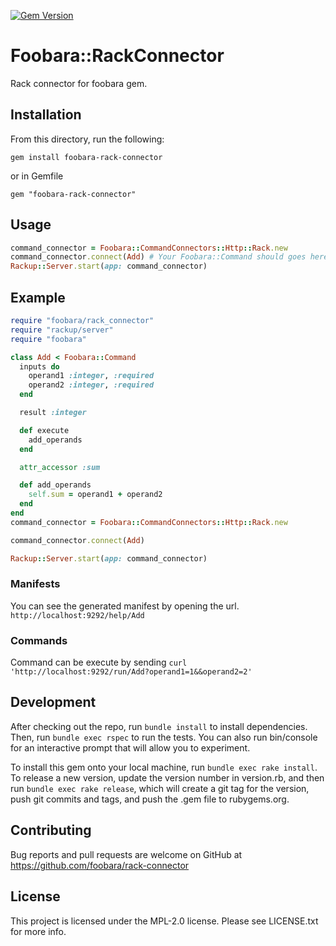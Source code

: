 [![Gem Version](https://badge.fury.io/rb/foobara-rack-connector.svg)](https://badge.fury.io/rb/foobara-rack-connector)

# Foobara::RackConnector
Rack connector for foobara gem.

## Installation

From this directory, run the following:

```
gem install foobara-rack-connector
```
or 
in Gemfile
```
gem "foobara-rack-connector"
```

## Usage
```ruby
command_connector = Foobara::CommandConnectors::Http::Rack.new
command_connector.connect(Add) # Your Foobara::Command should goes here
Rackup::Server.start(app: command_connector)
```
## Example
```ruby
require "foobara/rack_connector"
require "rackup/server"
require "foobara"

class Add < Foobara::Command
  inputs do
    operand1 :integer, :required
    operand2 :integer, :required
  end

  result :integer

  def execute
    add_operands
  end

  attr_accessor :sum

  def add_operands
    self.sum = operand1 + operand2
  end
end
command_connector = Foobara::CommandConnectors::Http::Rack.new

command_connector.connect(Add)

Rackup::Server.start(app: command_connector)
```

### Manifests

You can see the generated manifest by opening the url.
```http://localhost:9292/help/Add```
### Commands 
Command can be execute by sending 
```curl 'http://localhost:9292/run/Add?operand1=1&&operand2=2'```


## Development
After checking out the repo, run `bundle install` to install dependencies. Then, run `bundle exec rspec` to run the tests. You can also run bin/console for an interactive prompt that will allow you to experiment.

To install this gem onto your local machine, run `bundle exec rake install`. To release a new version, update the version number in version.rb, and then run `bundle exec rake release`, which will create a git tag for the version, push git commits and tags, and push the .gem file to rubygems.org.

## Contributing

Bug reports and pull requests are welcome on GitHub
at https://github.com/foobara/rack-connector
## License

This project is licensed under the MPL-2.0 license. Please see LICENSE.txt for more info.
